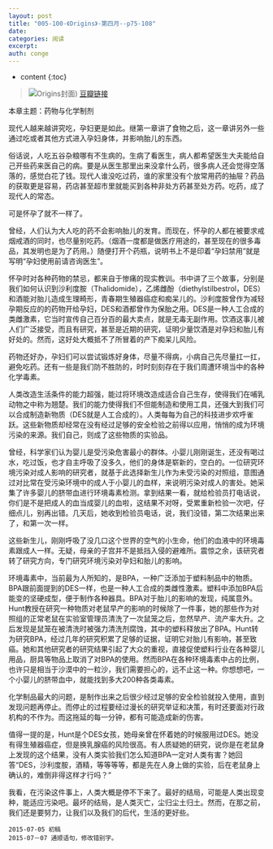 ```yaml
---
layout: post
title: "005-100-《Origins》-第四月--p75-108"
date:
categories: 阅读
excerpt:
auth: conge
---
```

* content
{:toc}

> ![Origins封面](/assets/images/阅读/118382-2d4776dafbd75c36.jpg))
> [豆瓣链接](http://book.douban.com/subject/6566550/)

本章主题：药物与化学制剂

现代人越来越讲究吃，孕妇更是如此。继第一章讲了食物之后，这一章讲另外一些通过吃或者其他方式进入孕妇身体，并影响胎儿的东西。

俗话说，人吃五谷杂粮哪有不生病的。生病了看医生，病人都希望医生大夫能给自己开些药来医自己的病。要是从医生那里出来没拿什么药，很多病人还会觉得空落落的，感觉白花了钱。现代人谁没吃过药，谁的家里没有个放常用药的抽屉？药品的获取更是容易，药店甚至超市里就能买到各种非处方药甚至处方药。吃药，成了现代人的常态。

可是怀孕了就不一样了。

曾经，人们认为大人吃的药不会影响胎儿的发育。而现在，怀孕的人都在被要求戒烟戒酒的同时，也尽量别吃药。（烟酒一度都是做医疗用途的，甚至现在的很多毒品，其发明也是为了药用。）随便打开个药瓶，说明书上不是印着“孕妇禁用”就是写明“孕妇使用前请咨询医生”。

怀孕时对各种药物的禁忌，都来自于惨痛的现实教训。书中讲了三个故事，分别是我们如何认识到沙利度胺（Thalidomide），乙烯雌酚（diethylstilbestrol，DES）和酒能对胎儿造成生理畸形，青春期生殖器癌症和痴呆儿的。沙利度胺曾作为减轻孕期反应的的药物开给孕妇，DES和酒都曾作为保胎之用。DES是一种人工合成的类雌激素，它当时宣传自己百分百的最大卖点，就是无毒无副作用。饮酒这事儿被人们广泛接受，而且有研究，甚至是近期的研究，证明少量饮酒是对孕妇和胎儿有好处的。然而，这好处大概抵不了所冒着的产下痴呆儿风险。

药物还好办，孕妇们可以尝试锻炼好身体，尽量不得病，小病自己先尽量扛一扛，避免吃药。还有一些是我们防不胜防的，时时刻刻存在于我们周遭环境当中的各种化学毒素。

人类改造生活条件的能力超强，能过将环境改造成适合自己生存，使得我们在哺乳动物之中称为翘楚。我们的能力使得我们不但能制造和使用工具，还强大到我们可以合成制造新物质（DES就是人工合成的）。人类每每为自己的科技进步欢呼雀跃。这些新物质却经常在没有经过足够的安全检验之前得以应用，悄悄的成为环境污染的来源。我们自己，则成了这些物质的实验品。

曾经，科学家们认为婴儿是受污染危害最小的群体。小婴儿刚刚诞生，还没有喝过水，吃过饭，也才自主呼吸了没多久，他们的身体是崭新的，空白的。一位研究环境污染对成人影响的研究者，就基于此选择新生儿作为未受污染的对照组，意图通过对比常在受污染环境中的成人于小婴儿的血样，来说明污染对成人的害处。她采集了许多婴儿的脐带血进行环境毒素检测。拿到结果一看，就给检验员打电话说，你们是不是把成人的血当成婴儿的血啦，这结果不对呀，受累重新检验一次吧，仔细点儿，别再出错。几天后，她收到检验员电话，说，我们没错，第二次结果出来了，和第一次一样。

这些新生儿，刚刚呼吸了没几口这个世界的空气的小生命，他们的血液中的环境毒素跟成人一样。无疑，母亲的子宫并不是抵挡入侵的避难所。震惊之余，该研究者转了研究方向，专门研究环境污染对孕妇和胎儿的影响。

环境毒素中，当前最为人所知的，是BPA，一种广泛添加于塑料制品中的物质。BPA跟前面提到的DES一样，也是一种人工合成的类雌性激素。塑料中添加BPA后能变的坚硬成型，便于制作各种器具。BPA对于胎儿的影响的发现，纯属意外。Hunt教授在研究一种物质对老鼠早产的影响的时候除了一件事，她的那些作为对照组的正常老鼠在实验室管理员清洗了一次鼠笼之后，忽然早产、流产率大升。之后发现是鼠笼在被清洗时被强力清洗剂腐蚀，其中的塑料释放出了BPA。Hunt转为研究BPA，经过几年的研究积累了足够的证据，证明它对胎儿有影响，甚至致癌。她和其他研究者的研究结果引起了大众的重视，直接促使塑料行业在各种婴儿用品，厨具等物品上取消了对BPA的使用。然而BPA在各种环境毒素中占的比例，也许只是相当于沙漠中的一粒沙，我们需要担心的，远不止这一种。你想想吧，一个小婴儿的脐带血中，就能找到多大200种各类毒素。

化学制品最大的问题，是制作出来之后很少经过足够的安全检验就投入使用，直到发现问题再停止。而停止的过程要经过漫长的研究举证和决策，有时还要面对行政机构的不作为。而这拖延的每一分钟，都有可能造成新的伤害。

值得一提的是，Hunt是个DES女孩，她母亲曾在怀着她的时候服用过DES。她没有得生殖器癌症，但是换乳腺癌的风险很高。有人质疑她的研究，说你是在老鼠身上发现的这个结果，没有人类实验我们怎么知道BPA一定对人类有害？她回答“DES，沙利度胺，酒精，等等等等，都是先在人身上做的实验，后在老鼠身上确认的，难倒非得这样才行吗？”

我看，在污染这件事上，人类大概是停不下来了。最好的结局，可能是人类出现变种，能适应污染吧。最坏的结局，是人类灭亡，尘归尘土归土。然而，在那之前，我们还是要努力，让我们以及我们的后代，生活的更好些。


```
2015-07-05 初稿
2015-07－07 通顺语句，修改错别字。
```
